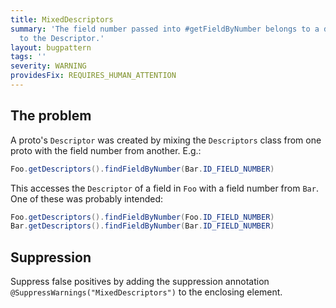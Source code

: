 ```yaml
---
title: MixedDescriptors
summary: 'The field number passed into #getFieldByNumber belongs to a different proto
  to the Descriptor.'
layout: bugpattern
tags: ''
severity: WARNING
providesFix: REQUIRES_HUMAN_ATTENTION
---
```


<!--
*** AUTO-GENERATED, DO NOT MODIFY ***
To make changes, edit the @BugPattern annotation or the explanation in docs/bugpattern.
-->

## The problem
A proto's `Descriptor` was created by mixing the `Descriptors` class from one
proto with the field number from another. E.g.:

```java {.bad}
Foo.getDescriptors().findFieldByNumber(Bar.ID_FIELD_NUMBER)
```

This accesses the `Descriptor` of a field in `Foo` with a field number from
`Bar`. One of these was probably intended:

```java {.good}
Foo.getDescriptors().findFieldByNumber(Foo.ID_FIELD_NUMBER)
Bar.getDescriptors().findFieldByNumber(Bar.ID_FIELD_NUMBER)
```

## Suppression
Suppress false positives by adding the suppression annotation `@SuppressWarnings("MixedDescriptors")` to the enclosing element.
